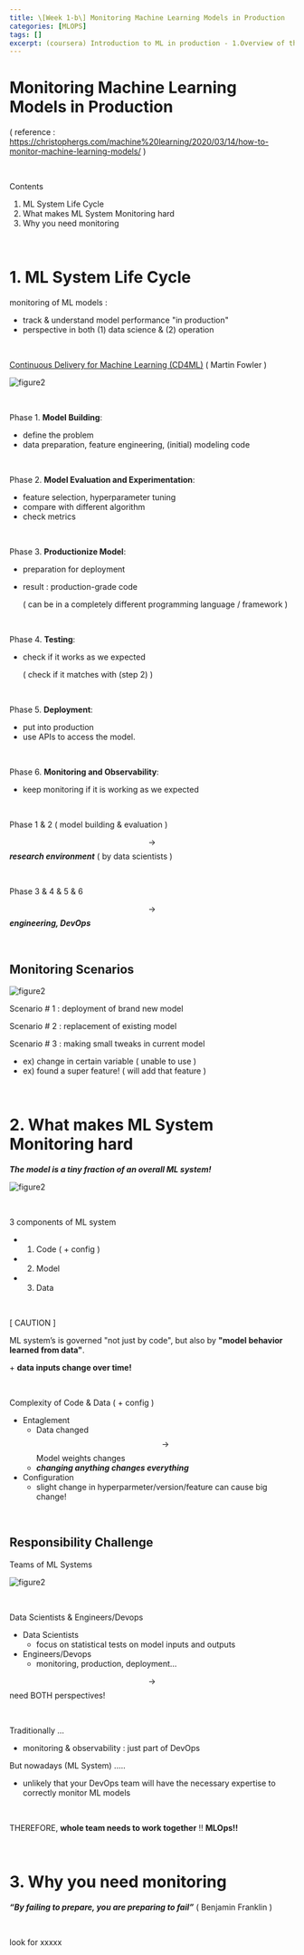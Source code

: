 ```yaml
---
title: \[Week 1-b\] Monitoring Machine Learning Models in Production
categories: [MLOPS]
tags: []
excerpt: (coursera) Introduction to ML in production - 1.Overview of the ML Lifecycle and Deployment
---
```


<script src="https://cdn.mathjax.org/mathjax/latest/MathJax.js?config=TeX-AMS-MML_HTMLorMML" type="text/javascript"></script>

# Monitoring Machine Learning Models in Production

( reference : https://christophergs.com/machine%20learning/2020/03/14/how-to-monitor-machine-learning-models/ )

<br>

Contents

1. ML System Life Cycle
2. What makes ML System Monitoring hard
3. Why you need monitoring

<br>

# 1. ML System Life Cycle

monitoring of ML models :

- track & understand model performance "in production"
- perspective in both (1) data science & (2) operation

<br>

[Continuous Delivery for Machine Learning (CD4ML)](https://martinfowler.com/articles/cd4ml.html) ( Martin Fowler )

![figure2](/assets/img/mlops/img25.png)

<br>

Phase 1. **Model Building**: 

- define the problem
- data preparation, feature engineering, (initial) modeling code

<br>

Phase 2. **Model Evaluation and Experimentation**: 

- feature selection, hyperparameter tuning
- compare with different algorithm
- check metrics

<br>

Phase 3. **Productionize Model**: 

- preparation for deployment

- result : production-grade code

  ( can be in a completely different programming language / framework )

<br>

Phase 4. **Testing**: 

- check if it works as we expected

  ( check if it matches with (step 2) )

<br>

Phase 5. **Deployment**: 

- put into production
- use APIs to access the model.

<br>

Phase 6. **Monitoring and Observability**: 

- keep monitoring if it is working as we expected

<br>

Phase 1 & 2 ( model building & evaluation )

$$\rightarrow$$ ***research environment*** ( by data scientists )

<br>

Phase 3 & 4 & 5 & 6

$$\rightarrow$$ ***engineering, DevOps***

<br>

## Monitoring Scenarios

![figure2](/assets/img/mlops/img26.png)

Scenario \# 1 : deployment of brand new model

Scenario \# 2 : replacement of existing model

Scenario \# 3 : making small tweaks in current model

- ex) change in certain variable ( unable to use )
- ex) found a super feature! ( will add that feature )

<br>

# 2. What makes ML System Monitoring hard

***The model is a tiny fraction of an overall ML system!***

![figure2](/assets/img/mlops/img27.png)

<br>

3 components of ML system

- 1) Code ( + config )
- 2) Model
- 3) Data

<br>

[ CAUTION ]

ML system’s is governed "not just by code", but also by **"model behavior learned from data"**. 

\+ **data inputs change over time!**  

<br>

Complexity of Code & Data ( + config )

- Entaglement
  - Data changed $$\rightarrow$$ Model weights changes
  - ***changing anything changes everything***
- Configuration
  - slight change in hyperparmeter/version/feature can cause big change!

<br>

## Responsibility Challenge

Teams of ML Systems

![figure2](/assets/img/mlops/img28.png)

<br>

Data Scientists & Engineers/Devops

- Data Scientists
  - focus on statistical tests on model inputs and outputs
- Engineers/Devops
  - monitoring, production, deployment...

$$\rightarrow$$ need BOTH perspectives!

<br>

Traditionally ...

- monitoring & observability  : just part of DevOps

But nowadays (ML System) .....

- unlikely that your DevOps team will have the necessary expertise to correctly monitor ML models

<br>

THEREFORE, **whole team needs to work together** !! **MLOps!!**

<br>

# 3. Why you need monitoring

***“By failing to prepare, you are preparing to fail”*** ( Benjamin Franklin )

<br>

look for xxxxx

<br>